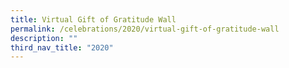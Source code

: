 ```yaml
---
title: Virtual Gift of Gratitude Wall
permalink: /celebrations/2020/virtual-gift-of-gratitude-wall
description: ""
third_nav_title: "2020"
---
```

